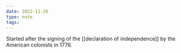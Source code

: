 ```yaml
---
date: 2022-12-26
type: note
tags:
---
```


Started after the signing of the [[declaration of independence]] by the American colonists in 1776.
